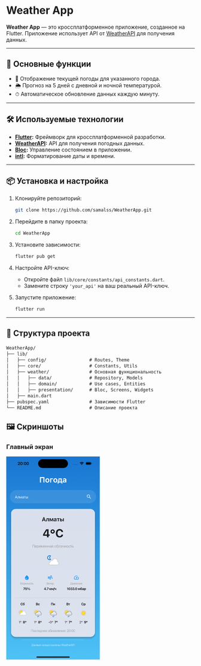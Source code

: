 # Weather App

**Weather App** — это кроссплатформенное приложение, созданное на Flutter. Приложение использует API от [WeatherAPI](https://www.weatherapi.com/) для получения данных.

---

## 🚀 Основные функции

- 📍 Отображение текущей погоды для указанного города.
- 🌦 Прогноз на 5 дней с дневной и ночной температурой.
- ⏱ Автоматическое обновление данных каждую минуту.

---

## 🛠 Используемые технологии

- **[Flutter](https://flutter.dev/):** Фреймворк для кроссплатформенной разработки.
- **[WeatherAPI](https://www.weatherapi.com/):** API для получения погодных данных.
- **[Bloc](https://bloclibrary.dev/):** Управление состоянием в приложении.
- **[intl](https://pub.dev/packages/intl):** Форматирование даты и времени.

---
## 📦 Установка и настройка

1. Клонируйте репозиторий:
   ```bash
   git clone https://github.com/samalss/WeatherApp.git
   ```

2. Перейдите в папку проекта:
   ```bash
   cd WeatherApp
   ```

3. Установите зависимости:
   ```bash
   flutter pub get
   ```

4. Настройте API-ключ:
   - Откройте файл `lib/core/constants/api_constants.dart`.
   - Замените строку `'your_api'` на ваш реальный API-ключ.

5. Запустите приложение:
   ```bash
   flutter run
   ```

---

## 📂 Структура проекта

```plaintext
WeatherApp/
├── lib/
│   ├── config/                # Routes, Theme
│   ├── core/                  # Constants, Utils
│   ├── weather/               # Основная функциональность
│   │   ├── data/              # Repository, Models
│   │   ├── domain/            # Use cases, Entities
│   │   ├── presentation/      # Bloc, Screens, Widgets
│   ├── main.dart              
├── pubspec.yaml               # Зависимости Flutter
└── README.md                  # Описание проекта
```

## 🖼 Скриншоты

### Главный экран
<img src="assets/screenshots/main_screen.png" alt="Главный экран" width="250" />
